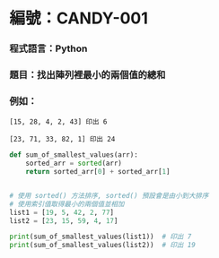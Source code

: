 # 編號：CANDY-001

### 程式語言：Python

### 題目：找出陣列裡最小的兩個值的總和

### 例如：

`[15, 28, 4, 2, 43] 印出 6`

`[23, 71, 33, 82, 1] 印出 24`

```py
def sum_of_smallest_values(arr):
    sorted_arr = sorted(arr)
    return sorted_arr[0] + sorted_arr[1]


# 使用 sorted() 方法排序, sorted() 預設會是由小到大排序
# 使用索引值取得最小的兩個值並相加
list1 = [19, 5, 42, 2, 77]
list2 = [23, 15, 59, 4, 17]

print(sum_of_smallest_values(list1))  # 印出 7
print(sum_of_smallest_values(list2))  # 印出 19
```
